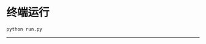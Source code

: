 # 终端运行

```shell
python run.py
```
**************************************************************************************************************************************************************************************************************************************************************************************************************************************************************************************************************************************************************************************************************************************************************************************************************************************************************************************************************************************************************************************************************************************************************************************************************************************************************************************************************************************************************************************************************************************************************************************************************